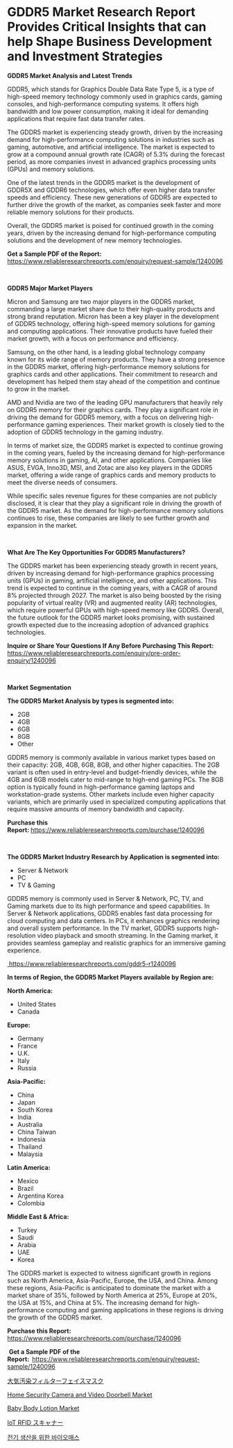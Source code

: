 <p><h1>GDDR5 Market Research Report Provides Critical Insights that can help Shape Business Development and Investment Strategies</h1></p><p><strong>GDDR5 Market Analysis and Latest Trends</strong></p>
<p><p>GDDR5, which stands for Graphics Double Data Rate Type 5, is a type of high-speed memory technology commonly used in graphics cards, gaming consoles, and high-performance computing systems. It offers high bandwidth and low power consumption, making it ideal for demanding applications that require fast data transfer rates.</p><p>The GDDR5 market is experiencing steady growth, driven by the increasing demand for high-performance computing solutions in industries such as gaming, automotive, and artificial intelligence. The market is expected to grow at a compound annual growth rate (CAGR) of 5.3% during the forecast period, as more companies invest in advanced graphics processing units (GPUs) and memory solutions.</p><p>One of the latest trends in the GDDR5 market is the development of GDDR5X and GDDR6 technologies, which offer even higher data transfer speeds and efficiency. These new generations of GDDR5 are expected to further drive the growth of the market, as companies seek faster and more reliable memory solutions for their products.</p><p>Overall, the GDDR5 market is poised for continued growth in the coming years, driven by the increasing demand for high-performance computing solutions and the development of new memory technologies.</p></p>
<p><strong>Get a Sample PDF of the Report:&nbsp;</strong> <a href="https://www.reliableresearchreports.com/enquiry/request-sample/1240096">https://www.reliableresearchreports.com/enquiry/request-sample/1240096</a></p>
<p>&nbsp;</p>
<p><strong>GDDR5 Major Market Players</strong></p>
<p><p>Micron and Samsung are two major players in the GDDR5 market, commanding a large market share due to their high-quality products and strong brand reputation. Micron has been a key player in the development of GDDR5 technology, offering high-speed memory solutions for gaming and computing applications. Their innovative products have fueled their market growth, with a focus on performance and efficiency.</p><p>Samsung, on the other hand, is a leading global technology company known for its wide range of memory products. They have a strong presence in the GDDR5 market, offering high-performance memory solutions for graphics cards and other applications. Their commitment to research and development has helped them stay ahead of the competition and continue to grow in the market.</p><p>AMD and Nvidia are two of the leading GPU manufacturers that heavily rely on GDDR5 memory for their graphics cards. They play a significant role in driving the demand for GDDR5 memory, with a focus on delivering high-performance gaming experiences. Their market growth is closely tied to the adoption of GDDR5 technology in the gaming industry.</p><p>In terms of market size, the GDDR5 market is expected to continue growing in the coming years, fueled by the increasing demand for high-performance memory solutions in gaming, AI, and other applications. Companies like ASUS, EVGA, Inno3D, MSI, and Zotac are also key players in the GDDR5 market, offering a wide range of graphics cards and memory products to meet the diverse needs of consumers.</p><p>While specific sales revenue figures for these companies are not publicly disclosed, it is clear that they play a significant role in driving the growth of the GDDR5 market. As the demand for high-performance memory solutions continues to rise, these companies are likely to see further growth and expansion in the market.</p></p>
<p>&nbsp;</p>
<p><strong>What Are The Key Opportunities For GDDR5 Manufacturers?</strong></p>
<p><p>The GDDR5 market has been experiencing steady growth in recent years, driven by increasing demand for high-performance graphics processing units (GPUs) in gaming, artificial intelligence, and other applications. This trend is expected to continue in the coming years, with a CAGR of around 8% projected through 2027. The market is also being boosted by the rising popularity of virtual reality (VR) and augmented reality (AR) technologies, which require powerful GPUs with high-speed memory like GDDR5. Overall, the future outlook for the GDDR5 market looks promising, with sustained growth expected due to the increasing adoption of advanced graphics technologies.</p></p>
<p><strong>Inquire or Share Your Questions If Any Before Purchasing This Report:</strong> <a href="https://www.reliableresearchreports.com/enquiry/pre-order-enquiry/1240096">https://www.reliableresearchreports.com/enquiry/pre-order-enquiry/1240096</a></p>
<p>&nbsp;</p>
<p><strong>Market Segmentation</strong></p>
<p><strong>The GDDR5 Market Analysis by types is segmented into:</strong></p>
<p><ul><li>2GB</li><li>4GB</li><li>6GB</li><li>8GB</li><li>Other</li></ul></p>
<p><p>GDDR5 memory is commonly available in various market types based on their capacity: 2GB, 4GB, 6GB, 8GB, and other higher capacities. The 2GB variant is often used in entry-level and budget-friendly devices, while the 4GB and 6GB models cater to mid-range to high-end gaming PCs. The 8GB option is typically found in high-performance gaming laptops and workstation-grade systems. Other markets include even higher capacity variants, which are primarily used in specialized computing applications that require massive amounts of memory bandwidth and capacity.</p></p>
<p><strong>Purchase this Report:&nbsp;</strong><a href="https://www.reliableresearchreports.com/purchase/1240096">https://www.reliableresearchreports.com/purchase/1240096</a></p>
<p>&nbsp;</p>
<p><strong>The GDDR5 Market Industry Research by Application is segmented into:</strong></p>
<p><ul><li>Server & Network</li><li>PC</li><li>TV & Gaming</li></ul></p>
<p><p>GDDR5 memory is commonly used in Server & Network, PC, TV, and Gaming markets due to its high performance and speed capabilities. In Server & Network applications, GDDR5 enables fast data processing for cloud computing and data centers. In PCs, it enhances graphics rendering and overall system performance. In the TV market, GDDR5 supports high-resolution video playback and smooth streaming. In the Gaming market, it provides seamless gameplay and realistic graphics for an immersive gaming experience.</p></p>
<p><a href="https://www.reliableresearchreports.com/gddr5-r1240096">&nbsp;https://www.reliableresearchreports.com/gddr5-r1240096</a></p>
<p><strong>In terms of Region, the GDDR5 Market Players available by Region are:</strong></p>
<p>
    <p> <strong> North America: </strong>
        <ul>
            <li>United States</li>
            <li>Canada</li>
        </ul>
        </p> 
    <p> <strong> Europe: </strong>
        <ul>
            <li>Germany</li>
            <li>France</li>
            <li>U.K.</li>
            <li>Italy</li>
            <li>Russia</li>
        </ul>
        </p> 
    <p> <strong> Asia-Pacific: </strong>
        <ul>
            <li>China</li>
            <li>Japan</li>
            <li>South Korea</li>
            <li>India</li>
            <li>Australia</li>
            <li>China Taiwan</li>
            <li>Indonesia</li>
            <li>Thailand</li>
            <li>Malaysia</li>
        </ul>
        </p> 
    <p> <strong> Latin America: </strong>
        <ul>
            <li>Mexico</li>
            <li>Brazil</li>
            <li>Argentina Korea</li>
            <li>Colombia</li>
        </ul>
        </p> 
    <p> <strong> Middle East & Africa: </strong>
        <ul>
            <li>Turkey</li>
            <li>Saudi</li>
            <li>Arabia</li>
            <li>UAE</li>
            <li>Korea</li>
        </ul>
    </p>
    </p>
<p><p>The GDDR5 market is expected to witness significant growth in regions such as North America, Asia-Pacific, Europe, the USA, and China. Among these regions, Asia-Pacific is anticipated to dominate the market with a market share of 35%, followed by North America at 25%, Europe at 20%, the USA at 15%, and China at 5%. The increasing demand for high-performance computing and gaming applications in these regions is driving the growth of the GDDR5 market.</p></p>
<p><strong>Purchase this Report: </strong><a href="https://www.reliableresearchreports.com/purchase/1240096">https://www.reliableresearchreports.com/purchase/1240096</a></p>
<p>&nbsp;<strong>Get a Sample PDF of the Report:&nbsp;&nbsp;</strong><a href="https://www.reliableresearchreports.com/enquiry/request-sample/1240096">https://www.reliableresearchreports.com/enquiry/request-sample/1240096</a></p>
<p><strong></strong></p>
<p><p><a href="https://github.com/mm14022023/Market-Research-Report-List-1/blob/main/1483642147008.md">大気汚染フィルターフェイスマスク</a></p><p><a href="https://github.com/faniayasa/Market-Research-Report-List-1/blob/main/home-security-camera-and-video-doorbell-market.md">Home Security Camera and Video Doorbell Market</a></p><p><a href="https://github.com/JuliaFadel1922/Market-Research-Report-List-1/blob/main/baby-body-lotion-market.md">Baby Body Lotion Market</a></p><p><a href="https://medium.com/@bobbieratke2023/iot-rfid%E3%82%B9%E3%82%AD%E3%83%A3%E3%83%8A%E3%83%BC%E5%B8%82%E5%A0%B4-2024%E5%B9%B4%E3%81%8B%E3%82%892031%E5%B9%B4%E3%81%BE%E3%81%A7%E3%81%AE%E6%A5%AD%E7%95%8C%E5%8B%95%E5%90%91%E3%81%A8%E4%BA%88%E6%B8%AC-c45a26b23f65">IoT RFID スキャナー</a></p><p><a href="https://medium.com/@dayanarunolfsdottir/%EB%B0%94%EC%9D%B4%EC%98%A4%EB%A7%A4%EC%8A%A4-%EB%B0%9C%EC%A0%84%EC%9A%A9-%EC%A0%84%EB%A0%A5-%EC%8B%9C%EC%9E%A5%EC%9D%98-%EC%84%B1%EC%9E%A5-%EC%A0%84%EB%A7%9D%EC%9D%80-2024%EB%85%84%EB%B6%80%ED%84%B0-2031%EB%85%84%EA%B9%8C%EC%A7%80-cagr%EB%A1%9C-%EC%98%88%EC%83%81%EB%90%98%EB%A9%B0-%EC%9D%91%EC%9A%A9-%ED%94%84%EB%A1%9C%EA%B7%B8%EB%9E%A8-%EC%A7%80%EC%97%AD-%EC%A0%84%EB%A7%9D-%EB%B0%8F-%EC%88%98%EC%9D%B5%EC%97%90-%EB%8C%80%ED%95%9C-%EC%8B%9C%EC%9E%A5-%EB%8F%99%ED%96%A5-%EB%B6%84%EC%84%9D%EC%9D%B4-%EC%A7%84%ED%96%89-%EC%A4%91%EC%9E%85%EB%8B%88%EB%8B%A4-3e93263301e7">전기 생산을 위한 바이오매스</a></p></p>